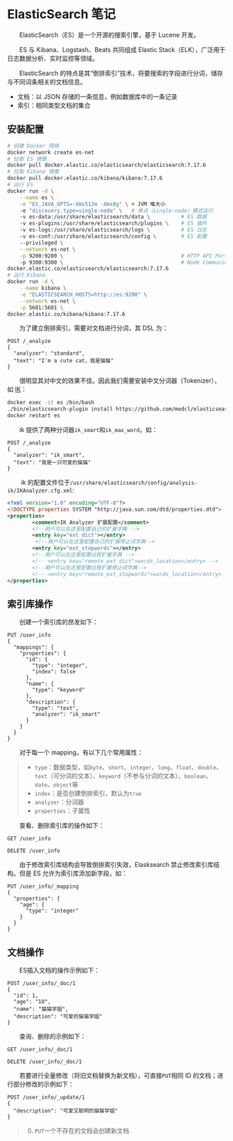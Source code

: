 # ElasticSearch 笔记

&emsp;&emsp;ElasticSearch（ES）是一个开源的搜索引擎，基于 Lucene 开发。

&emsp;&emsp;ES 与 Kibana、Logstash、Beats 共同组成 Elastic Stack（ELK），广泛用于日志数据分析、实时监控等领域。

&emsp;&emsp;ElasticSearch 的特点是其“倒排索引”技术，将要搜索的字段进行分词，储存与不同词条相关的文档信息。

- 文档：以 JSON 存储的一条信息，例如数据库中的一条记录
- 索引：相同类型文档的集合

## 安装配置

```zsh
# 创建 Docker 网络
docker network create es-net
# 拉取 ES 镜像
docker pull docker.elastic.co/elasticsearch/elasticsearch:7.17.6
# 拉取 Kibana 镜像
docker pull docker.elastic.co/kibana/kibana:7.17.6
# 运行 ES
docker run -d \
    --name es \
    -e "ES_JAVA_OPTS=-Xms512m -Xmx8g" \	# JVM 堆大小
    -e "discovery.type=single-node" \   # 单点（single-node）模式运行
    -v es-data:/usr/share/elasticsearch/data \          # ES 数据
    -v es-plugins:/usr/share/elasticsearch/plugins \    # ES 插件
    -v es-logs:/usr/share/elasticsearch/logs \          # ES 日志
    -v es-conf:/usr/share/elasticsearch/config \        # ES 配置
    --privileged \
    --network es-net \
    -p 9200:9200 \                                      # HTTP API Port
    -p 9300:9300 \                                      # Node Communication Port
docker.elastic.co/elasticsearch/elasticsearch:7.17.6
# 运行 Kibana
docker run -d \
    --name kibana \
    -e "ELASTICSEARCH_HOSTS=http://es:9200" \
    --network es-net \
    -p 5601:5601 \
docker.elastic.co/kibana/kibana:7.17.6
```

&emsp;&emsp;为了建立倒排索引，需要对文档进行分词，其 DSL 为：

```http
POST /_analyze
{
  "analyzer": "standard",
  "text": "I'm a cute cat，我是猫猫"
}
```

&emsp;&emsp;很明显其对中文的效果不佳。因此我们需要安装中文分词器（Tokenizer），如 [IK](https://github.com/medcl/elasticsearch-analysis-ik)：

```zsh
docker exec -it es /bin/bash
./bin/elasticsearch-plugin install https://github.com/medcl/elasticsearch-analysis-ik/releases/download/v7.17.6/elasticsearch-analysis-ik-7.17.6.zip
docker restart es
```

&emsp;&emsp;ik 提供了两种分词器`ik_smart`和`ik_max_word`，如：

```http
POST /_analyze
{
  "analyzer": "ik_smart",
  "text": "我是一只可爱的猫猫"
}
```

&emsp;&emsp; ik 的配置文件位于`/usr/share/elasticsearch/config/analysis-ik/IKAnalyzer.cfg.xml`:

```xml
<?xml version="1.0" encoding="UTF-8"?>
<!DOCTYPE properties SYSTEM "http://java.sun.com/dtd/properties.dtd">
<properties>
        <comment>IK Analyzer 扩展配置</comment>
        <!--用户可以在这里配置自己的扩展字典 -->
        <entry key="ext_dict"></entry>
         <!--用户可以在这里配置自己的扩展停止词字典-->
        <entry key="ext_stopwords"></entry>
        <!--用户可以在这里配置远程扩展字典 -->
        <!-- <entry key="remote_ext_dict">words_location</entry> -->
        <!--用户可以在这里配置远程扩展停止词字典-->
        <!-- <entry key="remote_ext_stopwords">words_location</entry> -->
</properties>
```

## 索引库操作

&emsp;&emsp;创建一个索引库的昂发如下：

```http
PUT /user_info
{
  "mappings": {
    "properties": {
      "id": {
        "type": "integer",
        "index": false
      },
      "name": {
        "type": "keyword"
      },
      "description": {
        "type": "text",
        "analyzer": "ik_smart"
      }
    }
  }
}
```

&emsp;&emsp;对于每一个 mapping，有以下几个常用属性：

> - `type`：数据类型，如`byte`、`short`、`integer`、`long`、`float`、`double`、`text`（可分词的文本）、`keyword`（不参与分词的文本）、`boolean`、`date`、`object`等
> - `index`：是否创建倒排索引，默认为`true`
> - `analyzer`：分词器
> - `properties`：子属性

&emsp;&emsp;查看、删除索引库的操作如下：

```http
GET /user_info
```

```http
DELETE /user_info
```

&emsp;&emsp;由于修改索引库结构会导致倒排索引失效，Elasksearch 禁止修改索引库结构。但是 ES 允许为索引库添加新字段，如：

```http
PUT /user_info/_mapping
{
  "properties": {
    "age": {
      "type": "integer"
    }
  }
}
```

## 文档操作

&emsp;&emsp;ES插入文档的操作示例如下：

```http
POST /user_info/_doc/1
{
  "id": 1,
  "age": "18",
  "name": "猫猫学姐",
  "description": "可爱的猫猫学姐"
}
```

&emsp;&emsp;查询、删除的示例如下：

```http
GET /user_info/_doc/1
```

```http
DELETE /user_info/_doc/1
```

&emsp;&emsp;若要进行全量修改（将旧文档替换为新文档），可直接`PUT`相同 ID 的文档；进行部分修改的示例如下：

```http
POST /user_info/_update/1
{
  "description": "可爱又聪明的猫猫学姐"
}
```

> 0. `PUT`一个不存在的文档会创建新文档
